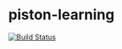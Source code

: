 piston-learning
===============

[![Build Status](https://travis-ci.org/mewlips/piston-learning.svg?branch=master)](https://travis-ci.org/mewlips/piston-learning)
